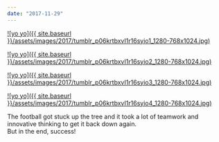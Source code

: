 ```yaml
---
date: "2017-11-29"
---
```


[![yo yo]({{ site.baseurl }}/assets/images/2017/tumblr_p06krtbxvI1r16syio1_1280-768x1024.jpg)](https://mananamanana.com/ohpiglet/wp-content/uploads/2017/11/tumblr_p06krtbxvI1r16syio1_1280.jpg)

[![yo yo]({{ site.baseurl }}/assets/images/2017/tumblr_p06krtbxvI1r16syio2_1280-768x1024.jpg)](https://mananamanana.com/ohpiglet/wp-content/uploads/2017/11/tumblr_p06krtbxvI1r16syio2_1280.jpg)

[![yo yo]({{ site.baseurl }}/assets/images/2017/tumblr_p06krtbxvI1r16syio3_1280-768x1024.jpg)](https://mananamanana.com/ohpiglet/wp-content/uploads/2017/11/tumblr_p06krtbxvI1r16syio3_1280.jpg)

[![yo yo]({{ site.baseurl }}/assets/images/2017/tumblr_p06krtbxvI1r16syio4_1280-768x1024.jpg)](https://mananamanana.com/ohpiglet/wp-content/uploads/2017/11/tumblr_p06krtbxvI1r16syio4_1280.jpg)

The football got stuck up the tree and it took a lot of teamwork and innovative thinking to get it back down again.  
But in the end, success!
